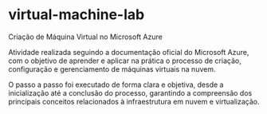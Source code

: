 # virtual-machine-lab

Criação de Máquina Virtual no Microsoft Azure

Atividade realizada seguindo a documentação oficial do Microsoft Azure, com o objetivo de aprender e aplicar na prática o processo de criação, configuração e gerenciamento de máquinas virtuais na nuvem.

O passo a passo foi executado de forma clara e objetiva, desde a inicialização até a conclusão do processo, garantindo a compreensão dos principais conceitos relacionados à infraestrutura em nuvem e virtualização.
